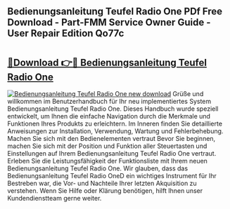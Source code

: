 ## Bedienungsanleitung Teufel Radio One PDf Free Download - Part-FMM Service Owner Guide - User Repair Edition Qo77c

# <h2><a href="http://df5avva.blite.top/?on=Bedienungsanleitung+Teufel+Radio+One">🔗Download 👉🔴 Bedienungsanleitung Teufel Radio One</a></h2>

[![Bedienungsanleitung Teufel Radio One new download](https://i.imgur.com/lujVjoI.png)](http://df5avva.blite.top/?on=Bedienungsanleitung+Teufel+Radio+One)
Grüße und willkommen im Benutzerhandbuch für Ihr neu implementiertes System Bedienungsanleitung Teufel Radio One. Dieses Handbuch wurde speziell entwickelt, um Ihnen die einfache Navigation durch die Merkmale und Funktionen Ihres Produkts zu erleichtern. Im Inneren finden Sie detaillierte Anweisungen zur Installation, Verwendung, Wartung und Fehlerbehebung. Machen Sie sich mit den Bedienelementen vertraut Bevor Sie beginnen, machen Sie sich mit der Position und Funktion aller Steuertasten und Einstellungen auf Ihrem Bedienungsanleitung Teufel Radio One vertraut. Erleben Sie die Leistungsfähigkeit der Funktionsliste mit Ihrem neuen Bedienungsanleitung Teufel Radio One. Wir glauben, dass das Bedienungsanleitung Teufel Radio OneD ein wichtiges Instrument für Ihr Bestreben war, die Vor- und Nachteile Ihrer letzten Akquisition zu verstehen. Wenn Sie Hilfe oder Klärung benötigen, hilft Ihnen unser Kundendienstteam gerne weiter.
